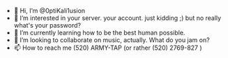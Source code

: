 - 👋 Hi, I’m @0ptiKali1usion
- 👀 I’m interested in your server. your account. just kidding ;) but no really what's your password?
- 🌱 I’m currently learning how to be the best human possible.
- 💞️ I’m looking to collaborate on music, actually. What do you jam on?
- 📫  How to reach me (520) ARMY-TAP (or rather (520) 2769-827 )
<!---
0ptiKali1usion/0ptiKali1usion is a ✨ special ✨ repository because its `README.md` (this file) appears on your GitHub profile.
You can click the Preview link to take a look at your changes.
--->
